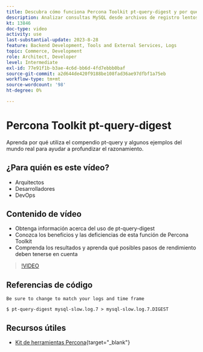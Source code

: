 ```yaml
---
title: Descubra cómo funciona Percona Toolkit pt-query-digest y por qué se utiliza
description: Analizar consultas MySQL desde archivos de registro lentos, generales y binarios. También puede analizar consultas de `SHOW PROCESSLIST` y datos de protocolo MySQL de tcpdump.
kt: 13846
doc-type: video
activity: use
last-substantial-update: 2023-8-28
feature: Backend Development, Tools and External Services, Logs
topic: Commerce, Development
role: Architect, Developer
level: Intermediate
exl-id: 77e91f1b-b3ae-4c6d-bb6d-4fd7ebbb0baf
source-git-commit: a2d644de420f9188be108fad36ae97dfbf1a75eb
workflow-type: tm+mt
source-wordcount: '98'
ht-degree: 0%

---
```


# Percona Toolkit pt-query-digest

Aprenda por qué utiliza el compendio pt-query y algunos ejemplos del mundo real para ayudar a profundizar el razonamiento.

## ¿Para quién es este vídeo?

- Arquitectos
- Desarrolladores
- DevOps

## Contenido de vídeo

- Obtenga información acerca del uso de pt-query-digest
- Conozca los beneficios y las deficiencias de esta función de Percona Toolkit
- Comprenda los resultados y aprenda qué posibles pasos de rendimiento deben tenerse en cuenta

>[!VIDEO](https://video.tv.adobe.com/v/3423480?learn=on)

## Referencias de código

```MYSQL
Be sure to change to match your logs and time frame

$ pt-query-digest mysql-slow.log.7 > mysql-slow.log.7.DIGEST
```

## Recursos útiles

- [Kit de herramientas Percona](https://docs.percona.com/percona-toolkit/pt-query-digest.html){target="_blank"}
